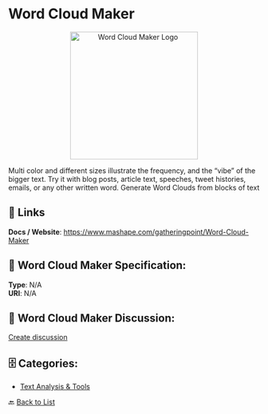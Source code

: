 # Word Cloud Maker
<p align="center">
    <img width="256" src="https://raw.githubusercontent.com/apis-list/apis-list/main/apis/word-cloud-maker/logo_256x256.png" alt="Word Cloud Maker Logo"/>
</p>

Multi color and different sizes illustrate the frequency, and the “vibe” of the bigger text.  Try it with blog posts, article text, speeches, tweet histories, emails, or any other written word. Generate Word Clouds from blocks of text

##  🔗 Links
**Docs / Website**: https://www.mashape.com/gatheringpoint/Word-Cloud-Maker

## 🧬 Word Cloud Maker Specification:
**Type**: N/A  
**URI**: N/A

## 💬 Word Cloud Maker Discussion:
[Create discussion](https://github.com/apis-list/apis-list/discussions/new)

## 🗄️ Categories:
- [Text Analysis & Tools](https://github.com/apis-list/apis-list#text-analysis--tools-)




🔙 [Back to List](https://github.com/apis-list/apis-list)
